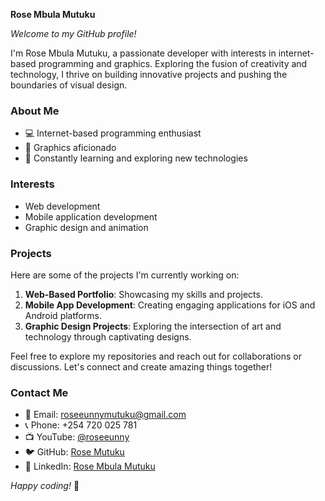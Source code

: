 **Rose Mbula Mutuku**

*Welcome to my GitHub profile!*

I'm Rose Mbula Mutuku, a passionate developer with interests in internet-based programming and graphics. Exploring the fusion of creativity and technology, I thrive on building innovative projects and pushing the boundaries of visual design.

### About Me
- 💻 Internet-based programming enthusiast
- 🎨 Graphics aficionado
- 🌱 Constantly learning and exploring new technologies

### Interests
- Web development
- Mobile application development
- Graphic design and animation

### Projects
Here are some of the projects I'm currently working on:
1. **Web-Based Portfolio**: Showcasing my skills and projects.
2. **Mobile App Development**: Creating engaging applications for iOS and Android platforms.
3. **Graphic Design Projects**: Exploring the intersection of art and technology through captivating designs.

Feel free to explore my repositories and reach out for collaborations or discussions. Let's connect and create amazing things together!

### Contact Me
- 📧 Email: roseeunnymutuku@gmail.com
- 📞 Phone: +254 720 025 781
- 📺 YouTube: [@roseeunny](https://www.youtube.com/roseeunny)
- 🐦 GitHub: [Rose Mutuku](https://github.com/rosemutuku)
- 🔗 LinkedIn: [Rose Mbula Mutuku](https://linkedin.com/in/rose-mbula-mutuku-4a0484174)

*Happy coding!* 🚀
